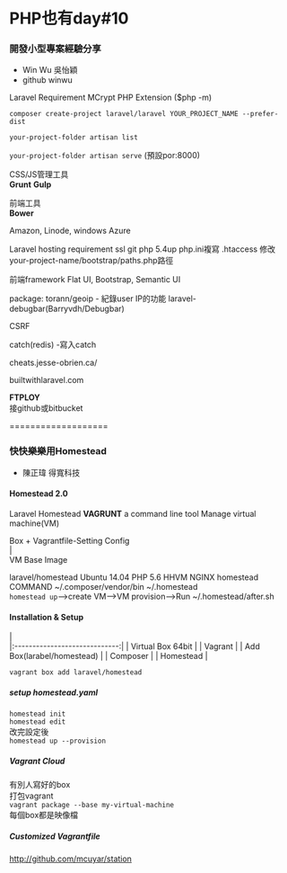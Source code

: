 # PHP也有day#10

### 開發小型專案經驗分享
* Win Wu 吳怡穎 
* github winwu

Laravel Requirement
MCrypt PHP Extension ($php -m)

`composer create-project laravel/laravel YOUR_PROJECT_NAME --prefer-dist`

`your-project-folder artisan list`

`your-project-folder artisan serve` (預設por:8000)

CSS/JS管理工具   
__Grunt__ __Gulp__

前端工具   
__Bower__

Amazon, Linode, windows Azure

Laravel hosting requirement
ssl
git
php 5.4up
php.ini複寫
.htaccess
修改your-project-name/bootstrap/paths.php路徑

前端framework
Flat UI, Bootstrap, Semantic UI

package: 
torann/geoip - 紀錄user IP的功能
laravel-debugbar(Barryvdh/Debugbar)

CSRF

catch(redis)
 -寫入catch

cheats.jesse-obrien.ca/

builtwithlaravel.com

__FTPLOY__   
接github或bitbucket

===================

### 快快樂樂用Homestead
* 陳正瑋 得寬科技   

#### Homestead 2.0
Laravel Homestead __VAGRUNT__
a command line tool
Manage virtual machine(VM)

Box + Vagrantfile-Setting Config   
 |   
VM Base Image

laravel/homestead Ubuntu 14.04
									PHP 5.6
									HHVM
									NGINX
homestead COMMAND
~/.composer/vendor/bin
~/.homestead   
`homestead up`-->create VM-->VM provision-->Run ~/.homestead/after.sh


#### Installation & Setup

|								 
|:-----------------------------:|
| Virtual Box 64bit  			 |
| Vagrant   					 |
| Add Box(larabel/homestead)   	 |
| Composer   					 |
| Homestead   					 |

`vagrant box add laravel/homestead`   

##### setup homestead.yaml
`homestead init`   
`homestead edit`   
改完設定後   
`homestead up --provision`   

##### Vagrant Cloud
有別人寫好的box   
打包vagrant   
`vagrant package --base my-virtual-machine`   
每個box都是映像檔   

##### Customized Vagrantfile
http://github.com/mcuyar/station
